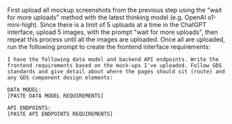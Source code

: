 First upload all mockup screenshots from the previous step using the "wait for more uploads" method with the latest thinking model (e.g. OpenAI o1-mini-high). Since there is a limit of 5 uploads at a time in the ChatGPT interface, upload 5 images, with the prompt "wait for more uploads", then repeat this process until all the images are uploaded. Once all are uploaded, run the following prompt to create the frontend interface requirements:

```
I have the following data model and backend API endpoints. Write the frontend requirements based on the mock-ups I've uploaded. Follow GDS standards and give detail about where the pages should sit (route) and any GDS component design elements:

DATA MODEL:
[PASTE DATA MODEL REQUIREMENTS]

API ENDPOINTS:
[PASTE API ENDPOINTS REQUIREMENTS]
```
